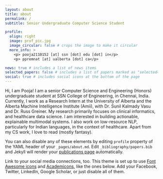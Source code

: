 ```yaml
---
layout: about
title: about
permalink: /
subtitle: Senior Undergraduate Computer Science Student

profile:
  align: right
  image: prof_pic.jpg
  image_circular: false # crops the image to make it circular
  more_info: >
    <p> pooja2110152 [at] ssn [dot] edu [dot] in</p>
    <p> ppremnat [at] ualberta [dot] ca</p>

news: true # includes a list of news items
selected_papers: false # includes a list of papers marked as "selected={true}"
social: true # includes social icons at the bottom of the page
---
```


Hi, I am Pooja! I am a senior Computer Science and Engineering (Honors) undergraduate student at SSN College of Engineering, in Chennai, India. Currently, I work as a Research Intern at the University of Alberta and the Alberta Machine Intelligence Institute (Amii), with Dr. Sunil Kalmady Vasu and Dr. Russ Greiner. My research primarily focuses on clinical informatics, and healthcare data science. I am interested in building actionable, explainable multimodal systems. I also work on low-resource NLP, particularly for Indian languages, in the context of healthcare. Apart from my CS work, I love to read (mostly fantasy).

You can also disable any of these elements by editing `profile` property of the YAML header of your `_pages/about.md`. Edit `_bibliography/papers.bib` and Jekyll will render your [publications page](/al-folio/publications/) automatically.

Link to your social media connections, too. This theme is set up to use [Font Awesome icons](https://fontawesome.com/) and [Academicons](https://jpswalsh.github.io/academicons/), like the ones below. Add your Facebook, Twitter, LinkedIn, Google Scholar, or just disable all of them.
